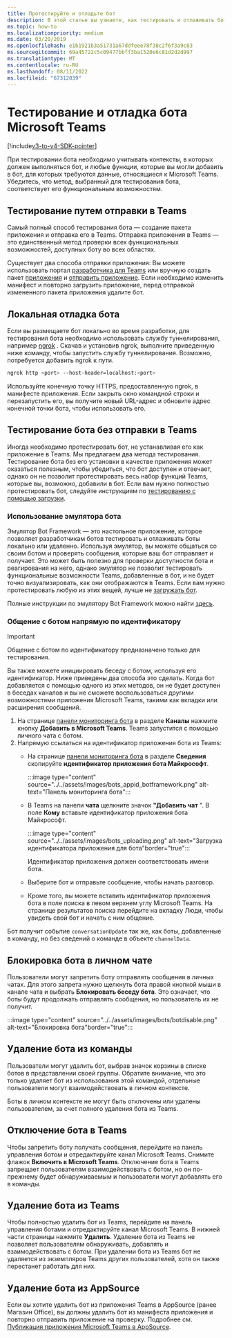 ```yaml
---
title: Протестируйте и отладьте бот
description: В этой статье вы узнаете, как тестировать и отлаживать боты в Microsoft Teams и тестировать бот без отправки в Teams.
ms.topic: how-to
ms.localizationpriority: medium
ms.date: 03/20/2019
ms.openlocfilehash: e1b1921b3a51731a67ddfeee78f38c2f6f3a9c83
ms.sourcegitcommit: 69a45722c5c09477bbff3ba1520e6c81d2d2d997
ms.translationtype: MT
ms.contentlocale: ru-RU
ms.lasthandoff: 08/11/2022
ms.locfileid: "67312039"
---
```

# <a name="test-and-debug-your-microsoft-teams-bot"></a>Тестирование и отладка бота Microsoft Teams

[!include[v3-to-v4-SDK-pointer](~/includes/v3-to-v4-pointer-bots.md)]

При тестировании бота необходимо учитывать контексты, в которых должен выполняться бот, и любые функции, которые вы могли добавить в бот, для которых требуются данные, относящиеся к Microsoft Teams. Убедитесь, что метод, выбранный для тестирования бота, соответствует его функциональным возможностям.

## <a name="test-by-uploading-to-teams"></a>Тестирование путем отправки в Teams

Самый полный способ тестирования бота — создание пакета приложения и отправка его в Teams. Отправка приложения в Teams — это единственный метод проверки всех функциональных возможностей, доступных боту во всех областях.

Существует два способа отправки приложения: Вы можете использовать портал [разработчика для Teams](~/concepts/build-and-test/teams-developer-portal.md) или вручную создать пакет [приложения](~/concepts/build-and-test/apps-package.md) и [отправить приложение](~/concepts/deploy-and-publish/apps-upload.md). Если необходимо изменить манифест и повторно загрузить приложение, перед отправкой измененного пакета приложения удалите бот.[](#deleting-a-bot-from-teams)

## <a name="debug-your-bot-locally"></a>Локальная отладка бота

Если вы размещаете бот локально во время разработки, для тестирования бота необходимо использовать службу туннелирования, например [ngrok](https://ngrok.com/) . Скачав и установив ngrok, выполните приведенную ниже команду, чтобы запустить службу туннелирования. Возможно, потребуется добавить ngrok к пути.

```bash
ngrok http <port> --host-header=localhost:<port>
```

Используйте конечную точку HTTPS, предоставленную ngrok, в манифесте приложения. Если закрыть окно командной строки и перезапустить его, вы получите новый URL-адрес и обновите адрес конечной точки бота, чтобы использовать его.

## <a name="testing-your-bot-without-uploading-to-teams"></a>Тестирование бота без отправки в Teams

Иногда необходимо протестировать бот, не устанавливая его как приложение в Teams. Мы предлагаем два метода тестирования. Тестирование бота без его установки в качестве приложения может оказаться полезным, чтобы убедиться, что бот доступен и отвечает, однако он не позволит протестировать весь набор функций Teams, которые вы, возможно, добавили в бот. Если вам нужно полностью протестировать бот, следуйте инструкциям по [тестированию с помощью загрузки](#test-by-uploading-to-teams).

### <a name="use-the-bot-emulator"></a>Использование эмулятора бота

Эмулятор Bot Framework — это настольное приложение, которое позволяет разработчикам ботов тестировать и отлаживать боты локально или удаленно. Используя эмулятор, вы можете общаться со своим ботом и проверять сообщения, которые ваш бот отправляет и получает. Это может быть полезно для проверки доступности бота и реагирования на него, однако эмулятор не позволит тестировать функциональные возможности Teams, добавленные в бот, и не будет точно визуализировать, как они отображаются в Teams. Если вам нужно протестировать любую из этих вещей, лучше не [загружать бот](#test-by-uploading-to-teams).

Полные инструкции по эмулятору Bot Framework можно найти [здесь](/azure/bot-service/bot-service-debug-emulator?view=azure-bot-service-4.0&preserve-view=true).

### <a name="talk-to-your-bot-directly-by-id"></a>Общение с ботом напрямую по идентификатору

>[!Important]
>Общение с ботом по идентификатору предназначено только для тестирования.

Вы также можете инициировать беседу с ботом, используя его идентификатор. Ниже приведены два способа это сделать. Когда бот добавляется с помощью одного из этих методов, он не будет доступен в беседах каналов и вы не сможете воспользоваться другими возможностями приложения Microsoft Teams, такими как вкладки или расширения сообщений.

1. На странице [панели мониторинга бота](https://dev.botframework.com/bots) в разделе **Каналы** нажмите кнопку **Добавить в Microsoft Teams**. Teams запустится с помощью личного чата с ботом.
2. Напрямую ссылаться на идентификатор приложения бота из Teams:
   * На странице [панели мониторинга бота](https://dev.botframework.com/bots) в разделе **Сведения** скопируйте **идентификатор приложения бота Майкрософт**.
  
      :::image type="content" source="../../assets/images/bots_appid_botframework.png" alt-text="Панель мониторинга бота":::
  
   * В Teams на панели **чата** щелкните значок **"Добавить чат** ". В поле **Кому** вставьте идентификатор приложения бота Майкрософт.
  
      :::image type="content" source="../../assets/images/bots_uploading.png" alt-text="Загрузка идентификатора приложения для бота"border="true":::

     Идентификатор приложения должен соответствовать имени бота.

   * Выберите бот и отправьте сообщение, чтобы начать разговор.

   * Кроме того, вы можете вставить идентификатор приложения бота в поле поиска в левом верхнем углу Microsoft Teams. На странице результатов поиска перейдите на вкладку Люди, чтобы увидеть свой бот и начать с ним общение.

Бот получит событие `conversationUpdate` так же, как боты, добавленные в команду, но без сведений о команде в объекте `channelData`.

## <a name="blocking-a-bot-in-personal-chat"></a>Блокировка бота в личном чате

Пользователи могут запретить боту отправлять сообщения в личных чатах. Для этого запрета нужно щелкнуть бота правой кнопкой мыши в канале чата и выбрать **Блокировать беседу бота**. Это означает, что боты будут продолжать отправлять сообщения, но пользователь их не получит.

  :::image type="content" source="../../assets/images/bots/botdisable.png" alt-text="Блокировка бота"border="true":::

## <a name="removing-a-bot-from-a-team"></a>Удаление бота из команды

Пользователи могут удалить бот, выбрав значок корзины в списке ботов в представлении своей группы. Обратите внимание, что это только удаляет бот из использования этой командой, отдельные пользователи могут взаимодействовать в личном контексте.

Боты в личном контексте не могут быть отключены или удалены пользователем, за счет полного удаления бота из Teams.

## <a name="disabling-a-bot-in-teams"></a>Отключение бота в Teams

Чтобы запретить боту получать сообщения, перейдите на панель управления ботом и отредактируйте канал Microsoft Teams. Снимите флажок **Включить в Microsoft Teams**. Отключение бота в Teams запрещает пользователям взаимодействовать с ботом, но он по-прежнему будет обнаруживаемым и пользователи могут добавлять его в команды.

## <a name="deleting-a-bot-from-teams"></a>Удаление бота из Teams

Чтобы полностью удалить бот из Teams, перейдите на панель управления ботами и отредактируйте канал Microsoft Teams. В нижней части страницы нажмите **Удалить**. Удаление бота из Teams не позволяет пользователям обнаруживать, добавлять и взаимодействовать с ботом. При удалении бота из Teams бот не удаляется из экземпляров Teams других пользователей, хотя он также перестанет работать для них.

## <a name="removing-your-bot-from-appsource"></a>Удаление бота из AppSource

Если вы хотите удалить бот из приложения Teams в AppSource (ранее Магазин Office), вы должны удалить бот из манифеста приложения и повторно отправить приложение на проверку. Подробнее см. [Публикация приложения Microsoft Teams в AppSource](~/concepts/deploy-and-publish/apps-publish.md).
